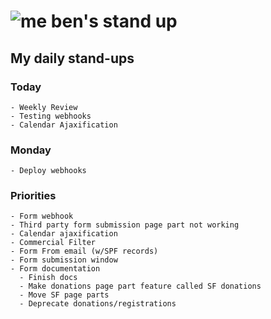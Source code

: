 # ![me](https://avatars2.githubusercontent.com/u/5232044?s=50&v=4) ben's stand up

## My daily stand-ups
 
### Today
   
    - Weekly Review
    - Testing webhooks
    - Calendar Ajaxification
    
### Monday
    - Deploy webhooks
    
### Priorities 

    - Form webhook
    - Third party form submission page part not working
    - Calendar ajaxification
    - Commercial Filter
    - Form From email (w/SPF records)
    - Form submission window
    - Form documentation
      - Finish docs
      - Make donations page part feature called SF donations
      - Move SF page parts
      - Deprecate donations/registrations
      
